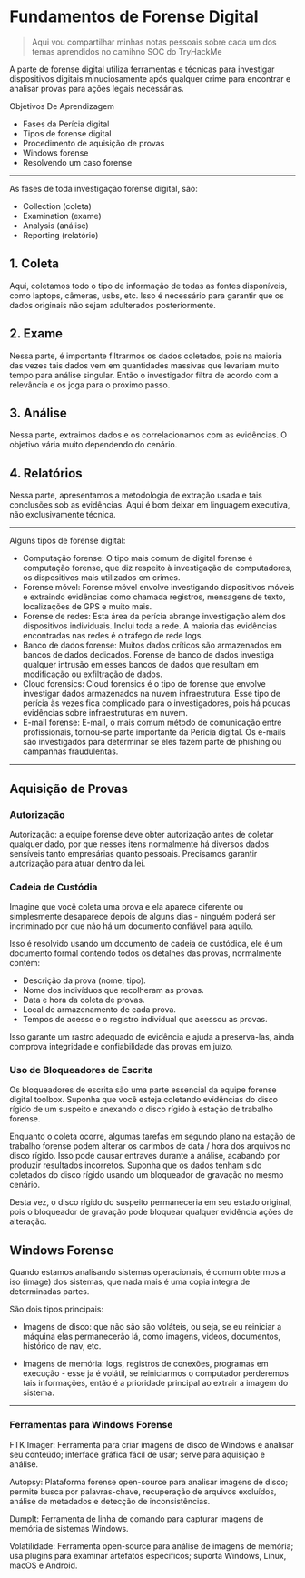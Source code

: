 # Fundamentos de Forense Digital

> Aqui vou compartilhar minhas notas pessoais sobre cada um dos temas aprendidos no camihno SOC do TryHackMe

A parte de forense digital utiliza ferramentas e técnicas para investigar dispositivos digitais minuciosamente após qualquer crime para encontrar e analisar provas para ações legais necessárias.

Objetivos De Aprendizagem

- Fases da Perícia digital
- Tipos de forense digital
- Procedimento de aquisição de provas
- Windows forense
- Resolvendo um caso forense

---

As fases de toda investigação forense digital, são:

- Collection (coleta)
- Examination (exame)
- Analysis (análise)
- Reporting (relatório)

## 1. Coleta 

Aqui, coletamos todo o tipo de informação de todas as fontes disponíveis, como laptops, câmeras, usbs, etc. Isso é necessário para garantir que os dados originais não sejam adulterados posteriormente.

## 2. Exame

Nessa parte, é importante filtrarmos os dados coletados, pois na maioria das vezes tais dados vem em quantidades massivas que levariam muito tempo para análise singular. Então o investigador filtra de acordo com a relevância e os joga para o próximo passo.

## 3. Análise

Nessa parte, extraimos dados e os correlacionamos com as evidências. O objetivo vária muito dependendo do cenário.

## 4. Relatórios

Nessa parte, apresentamos a metodologia de extração usada e tais conclusões sob as evidências. Aqui é bom deixar em linguagem executiva, não exclusivamente técnica.

---

Alguns tipos de forense digital:


- Computação forense: O tipo mais comum de digital forense é computação forense, que diz respeito à investigação de computadores, os dispositivos mais utilizados em crimes.
- Forense móvel: Forense móvel envolve investigando dispositivos móveis e extraindo evidências como chamada registros, mensagens de texto, localizações de GPS e muito mais.
- Forense de redes: Esta área da perícia abrange investigação além dos dispositivos individuais. Inclui toda a rede. A maioria das evidências encontradas nas redes é o tráfego de rede logs.
- Banco de dados forense: Muitos dados críticos são armazenados em bancos de dados dedicados. Forense de banco de dados investiga qualquer intrusão em esses bancos de dados que resultam em modificação ou exfiltração de dados.
- Cloud forensics: Cloud forensics é o tipo de forense que envolve investigar dados armazenados na nuvem infraestrutura. Esse tipo de perícia às vezes fica complicado para o investigadores, pois há poucas evidências sobre infraestruturas em nuvem.
- E-mail forense: E-mail, o mais comum método de comunicação entre profissionais, tornou-se parte importante da Perícia digital. Os e-mails são investigados para determinar se eles fazem parte de phishing ou campanhas fraudulentas.


---

## Aquisição de Provas

### Autorização

Autorização: a equipe forense deve obter autorização antes de coletar qualquer dado, por que nesses itens normalmente há diversos dados sensíveis tanto empresárias quanto pessoais. Precisamos garantir autorização para atuar dentro da lei.

### Cadeia de Custódia

Imagine que você coleta uma prova e ela aparece diferente ou simplesmente desaparece depois de alguns dias - ninguém poderá ser incriminado por que não há um documento confiável para aquilo.

Isso é resolvido usando um documento de cadeia de custódioa, ele é um documento formal contendo todos os detalhes das provas, normalmente contém:

- Descrição da prova (nome, tipo).
- Nome dos indivíduos que recolheram as provas.
- Data e hora da coleta de provas.
- Local de armazenamento de cada prova.
- Tempos de acesso e o registro individual que acessou as provas.

Isso garante um rastro adequado de evidência e ajuda a preserva-las, ainda comprova integridade e confiabilidade das provas em juízo.

### Uso de Bloqueadores de Escrita

Os bloqueadores de escrita são uma parte essencial da equipe forense digital toolbox. Suponha que você esteja coletando evidências do disco rígido de um suspeito e anexando o disco rígido à estação de trabalho forense.

Enquanto o coleta ocorre, algumas tarefas em segundo plano na estação de trabalho forense podem alterar os carimbos de data / hora dos arquivos no disco rígido. Isso pode causar entraves durante a análise, acabando por produzir resultados incorretos. Suponha que os dados tenham sido coletados do disco rígido usando um bloqueador de gravação no mesmo cenário.

Desta vez, o disco rígido do suspeito permaneceria em seu estado original, pois o bloqueador de gravação pode bloquear qualquer evidência ações de alteração. 

## Windows Forense

Quando estamos analisando sistemas operacionais, é comum obtermos a iso (image) dos sistemas, que nada mais é uma copia integra de determinadas partes.

São dois tipos principais:

- Imagens de disco: que não são são voláteis, ou seja, se eu reiniciar a máquina elas permanecerão lá, como imagens, videos, documentos, histórico de nav, etc.

- Imagens de memória: logs, registros de conexões, programas em execução - esse ja é volátil, se reiniciarmos o computador perderemos tais informações, então é a prioridade principal ao extrair a imagem do sistema.

---

### Ferramentas para Windows Forense

FTK Imager: Ferramenta para criar imagens de disco de Windows e analisar seu conteúdo; interface gráfica fácil de usar; serve para aquisição e análise.

Autopsy: Plataforma forense open-source para analisar imagens de disco; permite busca por palavras-chave, recuperação de arquivos excluídos, análise de metadados e detecção de inconsistências.

DumpIt: Ferramenta de linha de comando para capturar imagens de memória de sistemas Windows.

Volatilidade: Ferramenta open-source para análise de imagens de memória; usa plugins para examinar artefatos específicos; suporta Windows, Linux, macOS e Android.